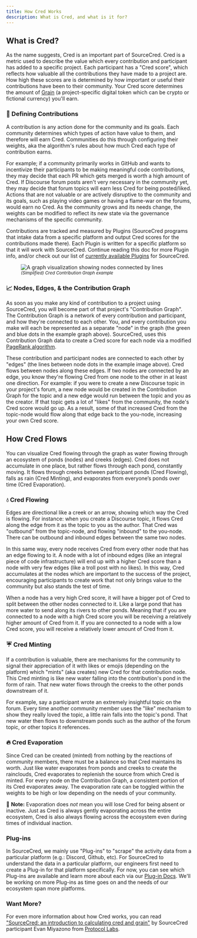 ```yaml
---
title: How Cred Works
description: What is Cred, and what is it for?
---
```

## What is Cred?

As the name suggests, Cred is an important part of SourceCred. Cred is a metric used to describe the value which every contribution and participant has added to a specific project. Each participant has a "Cred score", which reflects how valuable all the contributions they have made to a project are. How high these scores are is determined by how important or useful their contributions have been to their community. Your Cred score determines the amount of [Grain](/docs/beta/grain) (a project-specific digital token which can be crypto or fictional currency) you'll earn.

### 🧮 Defining Contributions

A contribution is any action done for the community and its goals. Each community determines which types of action have value to them, and therefore will earn Cred. Communities do this through configuring their weights, aka the algorithm's rules about how much Cred each type of contribution earns.

For example; if a community primarily works in GitHub and wants to incentivize their participants to be making meaningful code contributions, they may decide that each PR which gets merged is worth a high amount of Cred. If Discourse forum posts aren't very necessary in the community yet, they may decide that forum topics will earn less Cred for being posted/liked. Actions that are not valuable or are actively disruptive to the community and its goals, such as playing video games or having a flame-war on the forums, would earn no Cred. As the community grows and its needs change, the weights can be modified to reflect its new state via the governance mechanisms of the specific community.

Contributions are tracked and measured by Plugins (SourceCred programs that intake data from a specific platform and output Cred scores for the contributions made there). Each Plugin is written for a specific platform so that it will work with SourceCred. Continue reading this doc for more Plugin info, and/or check out our list of [currently available Plugins](/docs/beta/plugins/github) for SourceCred.

<figure>
<img src="https://sourcecred.io/img/visuals/sourcecred-graph-example.png" alt="A graph visualization showing nodes connected by lines" />
<figcaption><small><em>(Simplified) Cred Contribution Graph example</em></small></figcaption>
</figure>

### 📈 Nodes, Edges, & the Contribution Graph

As soon as you make any kind of contribution to a project using SourceCred, you will become part of that project's "Contribution Graph". The Contribution Graph is a network of every contribution and participant, and how they're connected to each other. You, and every contribution you make will each be represented as a separate "node" in the graph (the green and blue dots in the example graph above). SourceCred, uses this Contribution Graph data to create a Cred score for each node via a modified [PageRank algorithm](http://ilpubs.stanford.edu:8090/422/1/1999-66.pdf).

These contribution and participant nodes are connected to each other by "edges" (the lines between node dots in the example image above). Cred flows between nodes along these edges. If two nodes are connected by an edge, you know they're flowing Cred from one node to the other in at least one direction. For example: if you were to create a new Discourse topic in your project's forum, a new node would be created in the Contribution Graph for the topic and a new edge would run between the topic and you as the creator. If that topic gets a lot of "likes" from the community, the node's Cred score would go up. As a result, some of that increased Cred from the topic-node would flow along that edge back to the you-node, increasing your own Cred score.

## How Cred Flows

You can visualize Cred flowing through the graph as water flowing through an ecosystem of ponds (nodes) and creeks (edges). Cred does not accumulate in one place, but rather flows through each pond, constantly moving. It flows through creeks between participant ponds (Cred Flowing), falls as rain (Cred Minting), and evaporates from everyone’s ponds over time (Cred Evaporation).

### 💧 Cred Flowing

Edges are directional like a creek or an arrow, showing which way the Cred is flowing. For instance: when you create a Discourse topic, it flows Cred along the edge from it as the topic to you as the author. That Cred was "outbound" from the topic-node, and flowing "inbound" to the you-node. There can be outbound and inbound edges between the same two nodes.

In this same way, every node receives Cred from every other node that has an edge flowing to it. A node with a lot of inbound edges (like an integral piece of code infrastructure) will end up with a higher Cred score than a node with very few edges (like a troll post with no likes). In this way, Cred accumulates at the nodes which are important to the success of the project, encouraging participants to create work that not only brings value to the community but also stands the test of time.

When a node has a very high Cred score, it will have a bigger pot of Cred to split between the other nodes connected to it. Like a large pond that has more water to send along its rivers to other ponds. Meaning that if you are connected to a node with a high Cred score you will be receiving a relatively higher amount of Cred from it. If you are connected to a node with a low Cred score, you will receive a relatively lower amount of Cred from it.

### ☔ Cred Minting

If a contribution is valuable, there are mechanisms for the community to signal their appreciation of it with likes or emojis (depending on the platform) which "mints" (aka creates) new Cred for that contribution node. This Cred minting is like new water falling into the contribution's pond in the form of rain. That new water flows through the creeks to the other ponds downstream of it.

For example, say a participant wrote an extremely insightful topic on the forum. Every time another community member uses the "like" mechanism to show they really loved the topic, a little rain falls into the topic's pond. That new water then flows to downstream ponds such as the author of the forum topic, or other topics it references.

### 🔥 Cred Evaporation

Since Cred can be created (minted) from nothing by the reactions of community members, there must be a balance so that Cred maintains its worth. Just like water evaporates from ponds and creeks to create the rainclouds, Cred evaporates to replenish the source from which Cred is minted. For every node on the Contribution Graph, a consistent portion of its Cred evaporates away. The evaporation rate can be toggled within the weights to be high or low depending on the needs of your community.

📝 **Note:** Evaporation does *not* mean you will lose Cred for being absent or inactive. Just as Cred is always gently evaporating across the entire ecosystem, Cred is also always flowing across the ecosystem even during times of individual inaction.

### Plug-ins

In SourceCred, we mainly use "Plug-ins" to "scrape" the activity data from a particular platform (e.g.: Discord, Github, etc). For SourceCred to understand the data in a particular platform, our engineers first need to create a Plug-in for that platform specifically. For now, you can see which Plug-ins are available and learn more about each via our [Plug-in Docs](/docs/beta/plugins/github). We'll be working on more Plug-ins as time goes on and the needs of our ecosystem span more platforms.

### Want More?

For even more information about how Cred works, you can read [](https://research.protocol.ai/blog/2020/sourcecred-an-introduction-to-calculating-cred-and-grain/)["SourceCred: an introduction to calculating cred and grain"](https://research.protocol.ai/blog/2020/sourcecred-an-introduction-to-calculating-cred-and-grain/) by SourceCred participant Evan Miyazono from [Protocol Labs](https://research.protocol.ai/).